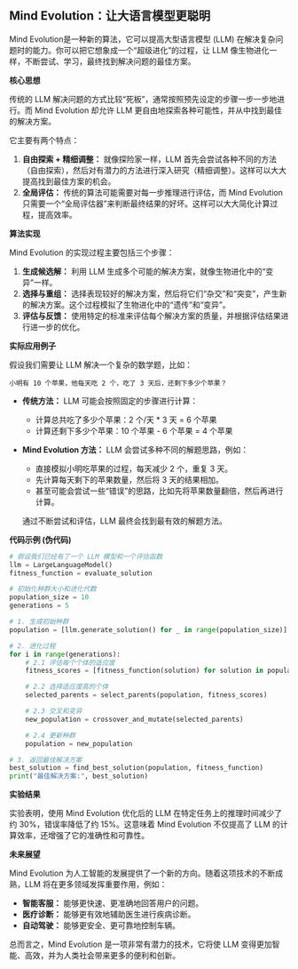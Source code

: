 ## Mind Evolution：让大语言模型更聪明

Mind Evolution是一种新的算法，它可以提高大型语言模型 (LLM) 在解决复杂问题时的能力。你可以把它想象成一个“超级进化”的过程，让 LLM 像生物进化一样，不断尝试、学习，最终找到解决问题的最佳方案。

**核心思想**

传统的 LLM 解决问题的方式比较“死板”，通常按照预先设定的步骤一步一步地进行。而 Mind Evolution 却允许 LLM 更自由地探索各种可能性，并从中找到最佳的解决方案。

它主要有两个特点：

1.  **自由探索 + 精细调整：** 就像探险家一样，LLM 首先会尝试各种不同的方法（自由探索），然后对有潜力的方法进行深入研究（精细调整）。这样可以大大提高找到最佳方案的机会。
2.  **全局评估：** 传统的算法可能需要对每一步推理进行评估，而 Mind Evolution 只需要一个“全局评估器”来判断最终结果的好坏。这样可以大大简化计算过程，提高效率。

**算法实现**

Mind Evolution 的实现过程主要包括三个步骤：

1.  **生成候选解：** 利用 LLM 生成多个可能的解决方案，就像生物进化中的“变异”一样。
2.  **选择与重组：** 选择表现较好的解决方案，然后将它们“杂交”和“突变”，产生新的解决方案。这个过程模拟了生物进化中的“遗传”和“变异”。
3.  **评估与反馈：** 使用特定的标准来评估每个解决方案的质量，并根据评估结果进行进一步的优化。

**实际应用例子**

假设我们需要让 LLM 解决一个复杂的数学题，比如：

```
小明有 10 个苹果，他每天吃 2 个，吃了 3 天后，还剩下多少个苹果？
```

*   **传统方法：** LLM 可能会按照固定的步骤进行计算：

    *   计算总共吃了多少个苹果：2 个/天 \* 3 天 = 6 个苹果
    *   计算还剩下多少个苹果：10 个苹果 - 6 个苹果 = 4 个苹果
*   **Mind Evolution 方法：** LLM 会尝试多种不同的解题思路，例如：

    *   直接模拟小明吃苹果的过程，每天减少 2 个，重复 3 天。
    *   先计算每天剩下的苹果数量，然后将 3 天的结果相加。
    *   甚至可能会尝试一些“错误”的思路，比如先将苹果数量翻倍，然后再进行计算。

    通过不断尝试和评估，LLM 最终会找到最有效的解题方法。

**代码示例 (伪代码)**

```python
# 假设我们已经有了一个 LLM 模型和一个评估函数
llm = LargeLanguageModel()
fitness_function = evaluate_solution

# 初始化种群大小和进化代数
population_size = 10
generations = 5

# 1. 生成初始种群
population = [llm.generate_solution() for _ in range(population_size)]

# 2. 进化过程
for i in range(generations):
    # 2.1 评估每个个体的适应度
    fitness_scores = [fitness_function(solution) for solution in population]

    # 2.2 选择适应度高的个体
    selected_parents = select_parents(population, fitness_scores)

    # 2.3 交叉和变异
    new_population = crossover_and_mutate(selected_parents)

    # 2.4 更新种群
    population = new_population

# 3. 返回最佳解决方案
best_solution = find_best_solution(population, fitness_function)
print("最佳解决方案:", best_solution)

```

**实验结果**

实验表明，使用 Mind Evolution 优化后的 LLM 在特定任务上的推理时间减少了约 30%，错误率降低了约 15%。这意味着 Mind Evolution 不仅提高了 LLM 的计算效率，还增强了它的准确性和可靠性。

**未来展望**

Mind Evolution 为人工智能的发展提供了一个新的方向。随着这项技术的不断成熟，LLM 将在更多领域发挥重要作用，例如：

*   **智能客服：** 能够更快速、更准确地回答用户的问题。
*   **医疗诊断：** 能够更有效地辅助医生进行疾病诊断。
*   **自动驾驶：** 能够更安全、更可靠地控制车辆。

总而言之，Mind Evolution 是一项非常有潜力的技术，它将使 LLM 变得更加智能、高效，并为人类社会带来更多的便利和创新。